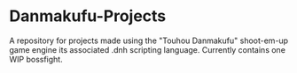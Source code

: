 # Danmakufu-Projects
A repository for projects made using the "Touhou Danmakufu" shoot-em-up game engine its associated .dnh scripting language.
Currently contains one WIP bossfight.
